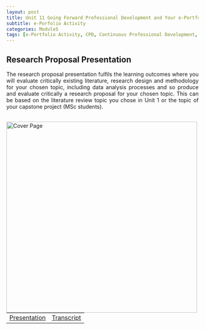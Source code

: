```yaml
---
layout: post
title: Unit 11 Going Forward Professional Development and Your e-Portfolio
subtitle: e-Porfolio Activity
categories: Module5
tags: [e-Portfolio Activity, CPD, Continuous Professional Development, RMPP]
---
```

<html lang="en">



<body>


<h2>Research Proposal Presentation</h2>

<p style="text-align: justify;"> The research proposal presentation fulfils the learning outcomes where you will evaluate critically existing literature, research design and methodology for your chosen topic, including data analysis processes and so produce and evaluate critically a research proposal for your chosen topic. This can be based on the literature review topic you chose in Unit 1 or the topic of your capstone project (MSc students).</p>
<br>

<img src="../../../../artefacts/RMPP_Proposal_Cover.png" alt="Cover Page" width="500" align="left">

<br>

<table>
  <tr>
      <td><a href="../../../../artefacts/RMPP_Unit10_Research Proposal Presentation.pdf" target="_blank" class="button large">Presentation</a></td>
      <td><a href="../../../../artefacts/RMPP_Unit10_Transcript-Research Proposal Presentation.pdf" target="_blank" class="button large">Transcript</a></td>
    </tr>
</table>



</body>
</html>






